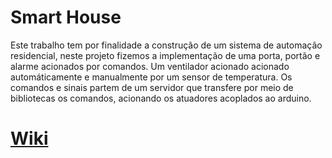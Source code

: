 # Smart House

Este trabalho tem por finalidade a construção de um sistema de automação residencial, neste projeto fizemos
                    a implementação de uma porta, portão e alarme acionados por comandos. Um ventilador acionado acionado
                    automáticamente e manualmente por um sensor de temperatura. Os comandos e sinais partem de um servidor
                    que transfere por meio de bibliotecas os comandos, acionando os atuadores acoplados ao arduino.
                    
# [Wiki](https://lpbaiser.github.io/smarthouse/)
